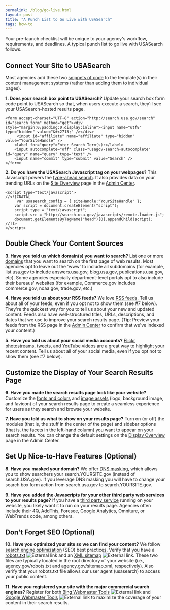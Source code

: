 ```yaml
---
permalink: /blog/go-live.html
layout: post
title: "A Punch List to Go Live with USASearch"
tags: how-to
---
```

Your pre-launch checklist will be unique to your agency's workflow, requirements, and deadlines. A typical punch list to go live with USASearch follows.
## Connect Your Site to USASearch

Most agencies add these two [snippets of code](/sites/manual/code.html) to the template(s) in their content management systems (rather than adding them to individual pages).

<i class="icon-check"></i> **1. Does your search box point to USASearch?** Update your search box form code point to USASearch so that, when users execute a search, they'll see your USASearch-hosted results page.

	<form accept-charset="UTF-8" action="http://search.usa.gov/search" id="search_form" method="get"><div style="margin:0;padding:0;display:inline"><input name="utf8" type="hidden" value="&#x2713;" /></div>
		 <input id="affiliate" name="affiliate" type="hidden" value="YourSiteHandle" /> 
	 	<label for="query">Enter Search Term(s):</label> 
	 	<input autocomplete="off" class="usagov-search-autocomplete" id="query" name="query" type="text" /> 
	 	<input name="commit" type="submit" value="Search" /> 
	</form>

<i class="icon-check"></i> **2. Do you have the USASearch Javascript tag on your webpages?** This Javascript powers the [type-ahead search](/sites/manual/display-overview.html). It also provides data on your trending URLs on the [Site Overview](/sites/manual/site-overview.html) page in the [Admin Center](https://search.usa.gov/sites).

	<script type="text/javascript">
	//<![CDATA[
		 var usasearch_config = { siteHandle:"YourSiteHandle" };
	 	var script = document.createElement("script");
	 	script.type = "text/javascript";
	 	script.src = "http://search.usa.gov/javascripts/remote.loader.js";
	 	document.getElementsByTagName("head")[0].appendChild(script);
	//]]>
	</script>

## Double Check Your Content Sources

<i class="icon-check"></i> **3. Have you told us which domain(s) you want to search?** List one or more [domains](/sites/manual/domains.html) that you want to search on the first page of web results. Most agencies opt to leave out the 'www' to include all subdomains (for example, list usa.gov to include answers.usa.gov, blog.usa.gov, publications.usa.gov, etc). Some agencies especially department-level portals opt to also include their bureaus' websites (for example, Commerce.gov includes commerce.gov, noaa.gov, trade.gov, etc.)

<i class="icon-check"></i> **4. Have you told us about your RSS feeds?** We love [RSS feeds](/sites/manual/rss.html). Tell us about all of your feeds, even if you opt not to show them (see #7 below). They're the quickest way for you to tell us about your new and updated content. Feeds also have well-structured titles, URLs, descriptions, and dates that we use to improve your search results page. (Tip: Preview your feeds from the RSS page in the [Admin Center](https://search.usa.gov/sites) to confirm that we've indexed your content.)

<i class="icon-check"></i> **5. Have you told us about your social media accounts?** [Flickr photostreams](/sites/manual/flickr.html), [tweets](/sites/manual/twitter.html), and [YouTube videos](/sites/manual/youtube.html) are a great way to highlight your recent content. Tell us about all of your social media, even if you opt not to show them (see #7 below). 

## Customize the Display of Your Search Results Page

<i class="icon-check"></i> **6. Have you made the search results page look like your website?** Customize the [fonts and colors](/sites/manual/font-color.html) and [image assets](/sites/manual/image-assets.html) (logo, background image, and favicon) of your search results page to create a seamless experience for users as they search and browse your website.

<i class="icon-check"></i> **7. Have you told us what to show on your results page?** Turn on (or off) the modules (that is, the stuff in the center of the page) and sidebar options (that is, the facets in the left-hand column) you want to appear on your search results. You can change the default settings on the [Display Overview](/sites/manual/display-overview.html) page in the Admin Center.

## Set Up Nice-to-Have Features (Optional)

<i class="icon-check"></i> **8. Have you masked your domain?** We offer [DNS masking](/sites/manual/cname.html), which allows you to show searchers your search.YOURSITE.gov (instead of search.USA.gov). If you leverage DNS masking you will have to change your search box form action from search.usa.gov to search.YOURSITE.gov. 

<i class="icon-check"></i> **9. Have you added the Javascripts for your other third party web services to your results page?** If you have a [third party service](/sites/manual/third-party.html) running on your website, you likely want it to run on your results page. Agencies often include their 4Q, AddThis, Foresee, Google Analytics, Omniture, or WebTrends code, among others.

## Don't Forget SEO (Optional)

<i class="icon-check"></i> **10. Have you optimized your site so we can find your content?** We follow [search engine optimization](http://www.howto.gov/web-content/search/seo) (SEO) best practices. Verify that you have a [robots.txt](http://www.robotstxt.org) ![External link](https://9fddeb862c037f6d2190-f1564c64756a8cfee25b6b19953b1d23.ssl.cf2.rackcdn.com/external_link.gif) and an [XML sitemap](http://www.sitemaps.org) ![External link](https://9fddeb862c037f6d2190-f1564c64756a8cfee25b6b19953b1d23.ssl.cf2.rackcdn.com/external_link.gif). These two files are typically located in the root directory of your website (i.e., agency.gov/robots.txt and agency.gov/sitemap.xml, respectively). Also verify that your robots.txt file allows our user agent (usasearch) to access your public content.

<i class="icon-check"></i> **11. Have you registered your site with the major commercial search engines?** Register for both [Bing Webmaster Tools](http://www.bing.com/toolbox/webmaster) ![External link](https://9fddeb862c037f6d2190-f1564c64756a8cfee25b6b19953b1d23.ssl.cf2.rackcdn.com/external_link.gif) and [Google Webmaster Tools](https://www.google.com/webmasters/tools/home) ![External link](https://9fddeb862c037f6d2190-f1564c64756a8cfee25b6b19953b1d23.ssl.cf2.rackcdn.com/external_link.gif) to maximize the coverage of your content in their search results.